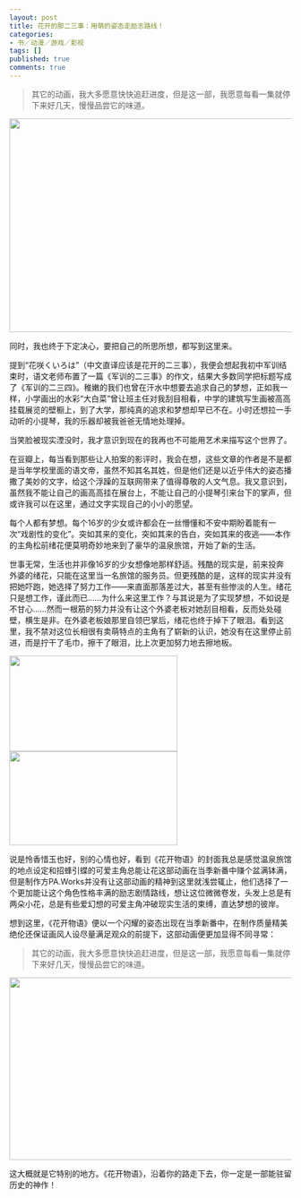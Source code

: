 ```yaml
---
layout: post
title: 花开的那二三事：用萌的姿态走励志路线！
categories:
- 书／动漫／游戏／影视
tags: []
published: true
comments: true
---
```

<p><blockquote>其它的动画，我大多愿意快快追赶进度，但是这一部，我愿意每看一集就停下来好几天，慢慢品尝它的味道。</blockquote>
<a href="http://trowa.org/wp-content/media/2011/06/花开物语-shot0001.png"><img class="aligncenter size-full wp-image-1119" title="花开物语-绪花" src="http://trowa.org/wp-content/media/2011/06/花开物语-shot0001.png" alt="" width="671" height="382" /></a></p>

<p>同时，我也终于下定决心，要把自己的所思所想，都写到这里来。</p>

<p>提到“花咲くいろは”（中文直译应该是花开的二三事），我便会想起我初中军训结束时，语文老师布置了一篇《军训的二三事》的作文，结果大多数同学把标题写成了《军训的二三四》。稚嫩的我们也曾在汗水中想要去追求自己的梦想，正如我一样，小学画出的水彩“大白菜”曾让班主任对我刮目相看，中学的建筑写生画被高高挂载展览的壁橱上，到了大学，那纯真的追求和梦想却早已不在。小时还想拉一手动听的小提琴，我的乐器却被我爸爸无情地处理掉。</p>

<p>当笑脸被现实湮没时，我才意识到现在的我再也不可能用艺术来描写这个世界了。</p>

<p>在豆瓣上，每当看到那些让人拍案的影评时，我会在想，这些文章的作者是不是都是当年学校里面的语文帝，虽然不知其名其姓，但是他们还是以近乎伟大的姿态播撒了美妙的文字，给这个浮躁的互联网带来了值得尊敬的人文气息。我又意识到，虽然我不能让自己的画高高挂在展台上，不能让自己的小提琴引来台下的掌声，但或许我可以在这里，通过文字实现自己的小小的愿望。</p>

<p>每个人都有梦想。每个16岁的少女或许都会在一丝懵懂和不安中期盼着能有一次“戏剧性的变化”。突如其来的变化，突如其来的告白，突如其来的夜逃——本作的主角松前绪花便莫明奇妙地来到了豪华的温泉旅馆，开始了新的生活。</p>

<p>世事无常，生活也并非像16岁的少女想像地那样舒适。残酷的现实是，前来投奔外婆的绪花，只能在这里当一名旅馆的服务员。但更残酷的是，这样的现实并没有把她吓跑，她选择了努力工作——来直面那落差过大，甚至有些惨淡的人生。绪花只是想工作，谨此而已……为什么来这里工作？与其说是为了实现梦想，不如说是不甘心……然而一根筋的努力并没有让这个外婆老板对她刮目相看，反而处处碰壁，横生是非。在外婆老板娘那里自领巴掌后，绪花也终于掉下了眼泪。看到这里，我不禁对这位长相很有卖萌特点的主角有了崭新的认识，她没有在这里停止前进，而是拧干了毛巾，擦干了眼泪，比上次更加努力地去擦地板。</p>

<p><a href="http://trowa.org/wp-content/media/2011/06/花开物语.SumiSoraCASOHanasakuiroha02GB_BIG51280x720x264_AACB896A24E-shot0015.png"><img class="alignnone size-medium wp-image-1124" title="绪花~~" src="http://trowa.org/wp-content/media/2011/06/花开物语.SumiSoraCASOHanasakuiroha02GB_BIG51280x720x264_AACB896A24E-shot0015-300x171.png" alt="" width="300" height="171" /></a><a href="http://trowa.org/wp-content/media/2011/06/花开物语.SumiSoraCASOHanasakuiroha02GB_BIG51280x720x264_AACB896A24E-shot0014.png"><img class="alignnone size-medium wp-image-1123" title="绪花sama~~" src="http://trowa.org/wp-content/media/2011/06/花开物语.SumiSoraCASOHanasakuiroha02GB_BIG51280x720x264_AACB896A24E-shot0014-300x168.png" alt="" width="300" height="168" /></a></p>

<p>说是怜香惜玉也好，别的心情也好，看到《花开物语》的封面我总是感觉温泉旅馆的地点设定和招蜂引蝶的可爱主角总能让花这部动画在当季新番中赚个盆满钵满，但是制作方PA.Works并没有让这部动画的精神到这里就浅尝辄止，他们选择了一个更加能让这个角色性格丰满的励志剧情路线，想让这位微微卷发，头发上总是有两朵小花，总是有些爱幻想的可爱主角冲破现实生活的束缚，直达梦想的彼岸。</p>

<p>想到这里，《花开物语》便以一个闪耀的姿态出现在当季新番中，在制作质量精美绝伦还保证画风人设尽量满足观众的前提下，这部动画便更加显得不同寻常：
<blockquote>其它的动画，我大多愿意快快追赶进度，但是这一部，我愿意每看一集就停下来好几天，慢慢品尝它的味道。</blockquote>
<a href="http://trowa.org/wp-content/media/2011/06/花开物语.SumiSoraCASOHanasakuiroha02GB_BIG51280x720x264_AACB896A24E-shot0012.png"><img class="alignnone size-full wp-image-1122" title="喜翠庄" src="http://trowa.org/wp-content/media/2011/06/花开物语.SumiSoraCASOHanasakuiroha02GB_BIG51280x720x264_AACB896A24E-shot0012.png" alt="" width="674" height="326" /></a></p>

<p>这大概就是它特别的地方。《花开物语》，沿着你的路走下去，你一定是一部能驻留历史的神作！</p>
